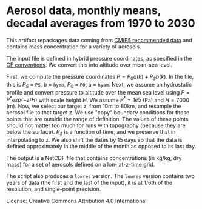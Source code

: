 # Aerosol data, monthly means, decadal averages from 1970 to 2030

This artifact repackages data coming from [CMIP5 recommended data](https://tntcat.iiasa.ac.at/RcpDb/dsd?Action=htmlpage&page=download) and
contains mass concentration for a variety of aerosols.

The input file is defined in hybrid pressure coordinates, as specified in the
[CF
conventions](https://cfconventions.org/Data/cf-conventions/cf-conventions-1.11/cf-conventions.html#_atmosphere_hybrid_sigma_pressure_coordinate).
We convert this into altitude over mean-sea level.

First, we compute the pressure coordinates $P = P_0 a(k) + P_S b(k)$. In the
file, this is $P_S$ = `PS`, b = `hymb`, $P_0$ = `P0`, a = `hyam`. Next, we assume an
hydrostatic profile and convert pressure to altitude over the mean sea level using $P = P^*
exp(-z / H)$ with scale height $H$. We assume $P^* = 1e5$ (Pa) and $H = 7000$
(m). Now, we select our target z, from 10m to 80km, and resample the aerosol
file to that target z. We use "copy" boundary conditions for those points that
are outside the range of definition. The values of these points should not
matter too much for runs with topography (because they are below the surface).
$P_S$ is a function of time, and we preserve that in interpolating to z. We also
shift the dates by 15 days so that the data is defined approximately in the
middle of the month as opposed to its last day.

The output is a NetCDF file that contains concentrations (in kg/kg, dry mass)
for a set of aerosols defined on a lon-lat-z-time grid.

The script also produces a `lowres` version. The `lowres` version contains two
years of data (the first and the last of the input), it is at 1/6th of the
resolution, and single-point precision.


License: Creative Commons Attribution 4.0 International
